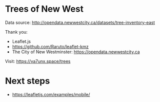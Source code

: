 # Trees of New West

Data source:
http://opendata.newwestcity.ca/datasets/tree-inventory-east

Thank you:

- Leaflet.js
- https://github.com/Raruto/leaflet-kmz
- The City of New Westminster: https://opendata.newwestcity.ca

Visit: https://va7unx.space/trees

# Next steps

- https://leafletjs.com/examples/mobile/
